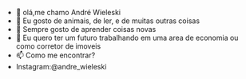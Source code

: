 - 👋 olá,me chamo André Wieleski
- 👀 Eu gosto de animais, de ler, e de muitas outras coisas
- 🌱 Sempre gosto de aprender coisas novas
- 💞️ Eu quero ter um futuro trabalhando em uma area de economia ou como corretor de imoveis
- 📫 Como me encontrar?
- Instagram:@andre_wieleski
